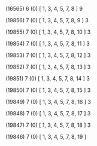 (16565) 6 (0) [ 1, 3, 4, 5, 7, 8 ] 9 


(19856) 7 (0) [ 1, 3, 4, 5, 7, 8, 9 ] 3 


(19855) 7 (0) [ 1, 3, 4, 5, 7, 8, 10 ] 3 


(19854) 7 (0) [ 1, 3, 4, 5, 7, 8, 11 ] 3 


(19853) 7 (0) [ 1, 3, 4, 5, 7, 8, 12 ] 3 


(19852) 7 (0) [ 1, 3, 4, 5, 7, 8, 13 ] 3 


(19851) 7 (0) [ 1, 3, 4, 5, 7, 8, 14 ] 3 


(19850) 7 (0) [ 1, 3, 4, 5, 7, 8, 15 ] 3 


(19849) 7 (0) [ 1, 3, 4, 5, 7, 8, 16 ] 3 


(19848) 7 (0) [ 1, 3, 4, 5, 7, 8, 17 ] 3 


(19847) 7 (0) [ 1, 3, 4, 5, 7, 8, 18 ] 3 


(19846) 7 (0) [ 1, 3, 4, 5, 7, 8, 19 ]  

